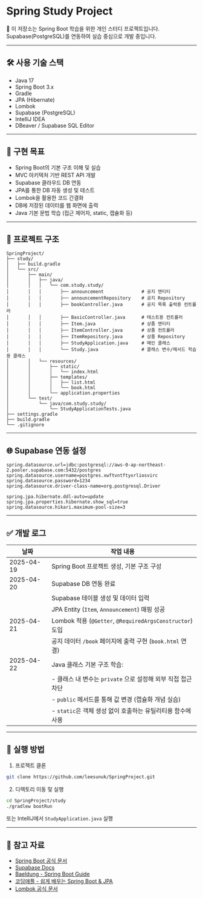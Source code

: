 # Spring Study Project

👋 이 저장소는 Spring Boot 학습을 위한 개인 스터디 프로젝트입니다.  
Supabase(PostgreSQL)를 연동하여 실습 중심으로 개발 중입니다.

---

## 🛠 사용 기술 스택

- Java 17  
- Spring Boot 3.x  
- Gradle  
- JPA (Hibernate)  
- Lombok  
- Supabase (PostgreSQL)  
- IntelliJ IDEA  
- DBeaver / Supabase SQL Editor  

---

## 📌 구현 목표

- Spring Boot의 기본 구조 이해 및 실습  
- MVC 아키텍처 기반 REST API 개발  
- Supabase 클라우드 DB 연동  
- JPA를 통한 DB 자동 생성 및 테스트  
- Lombok을 활용한 코드 간결화  
- DB에 저장된 데이터를 웹 화면에 출력  
- Java 기본 문법 학습 (접근 제어자, static, 캡슐화 등)

---

## 📁 프로젝트 구조

```
SpringProject/
├── study/
│   ├── build.gradle
│   └── src/
│       ├── main/
│       │   ├── java/
│       │   │   └── com.study.study/
│       │   │       ├── announcement              # 공지 엔티티
│       │   │       ├── announcementRepository    # 공지 Repository
│       │   │       ├── bookController.java       # 공지 목록 출력용 컨트롤러
│       │   │       ├── BasicController.java      # 테스트용 컨트롤러
│       │   │       ├── Item.java                 # 상품 엔티티
│       │   │       ├── ItemController.java       # 상품 컨트롤러
│       │   │       ├── ItemRepository.java       # 상품 Repository
│       │   │       ├── StudyApplication.java     # 메인 클래스
│       │   │       └── Study.java                # 클래스 변수/메서드 학습용 클래스
│       │   └── resources/
│       │       ├── static/
│       │       │   └── index.html
│       │       ├── templates/
│       │       │   ├── list.html
│       │       │   └── book.html
│       │       └── application.properties
│       └── test/
│           └── java/com.study.study/
│               └── StudyApplicationTests.java
├── settings.gradle
├── build.gradle
└── .gitignore
```

---

## 🌐 Supabase 연동 설정

```properties
spring.datasource.url=jdbc:postgresql://aws-0-ap-northeast-2.pooler.supabase.com:5432/postgres
spring.datasource.username=postgres.xwftvntftyxrliosvirc
spring.datasource.password=1234
spring.datasource.driver-class-name=org.postgresql.Driver

spring.jpa.hibernate.ddl-auto=update
spring.jpa.properties.hibernate.show_sql=true
spring.datasource.hikari.maximum-pool-size=3
```

---

## ✅ 개발 로그

| 날짜       | 작업 내용                                                   |
|------------|------------------------------------------------------------|
| 2025-04-19 | Spring Boot 프로젝트 생성, 기본 구조 구성                   |
| 2025-04-20 | Supabase DB 연동 완료                                      |
|            | Supabase 테이블 생성 및 데이터 입력                         |
|            | JPA Entity (`Item`, `Announcement`) 매핑 성공               |
| 2025-04-21 | Lombok 적용 (`@Getter`, `@RequiredArgsConstructor`) 도입    |
|            | 공지 데이터 `/book` 페이지에 출력 구현 (`book.html` 연결)   |
| 2025-04-22 | Java 클래스 기본 구조 학습:                                 |
|            | - 클래스 내 변수는 `private` 으로 설정해 외부 직접 접근 차단 |
|            | - `public` 메서드를 통해 값 변경 (캡슐화 개념 실습)         |
|            | - `static`은 객체 생성 없이 호출하는 유틸리티용 함수에 사용 |

---

## 🚀 실행 방법

1. 프로젝트 클론

```bash
git clone https://github.com/leesunuk/SpringProject.git
```

2. 디렉토리 이동 및 실행

```bash
cd SpringProject/study
./gradlew bootRun
```

또는 IntelliJ에서 `StudyApplication.java` 실행

---

## 📌 참고 자료

- [Spring Boot 공식 문서](https://spring.io/projects/spring-boot)
- [Supabase Docs](https://supabase.com/docs)
- [Baeldung - Spring Boot Guide](https://www.baeldung.com/)
- [코딩애플 - 쉽게 배우는 Spring Boot & JPA](https://codingapple.com/course/spring-boot-jpa/)
- [Lombok 공식 문서](https://projectlombok.org/)
